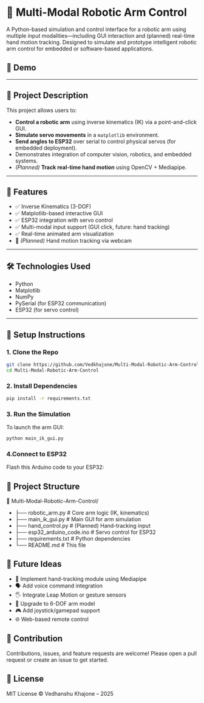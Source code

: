 # 🤖 Multi-Modal Robotic Arm Control

A Python-based simulation and control interface for a robotic arm using multiple input modalities—including GUI interaction and (planned) real-time hand motion tracking. Designed to simulate and prototype intelligent robotic arm control for embedded or software-based applications.

## 📸 Demo

---

## 🧠 Project Description

This project allows users to:
- **Control a robotic arm** using inverse kinematics (IK) via a point-and-click GUI.
- **Simulate servo movements** in a `matplotlib` environment.
- **Send angles to ESP32** over serial to control physical servos (for embedded deployment).
- Demonstrates integration of computer vision, robotics, and embedded systems.
- *(Planned)* **Track real-time hand motion** using OpenCV + Mediapipe.

---

## 🚀 Features

- ✅ Inverse Kinematics (3-DOF)
- ✅ Matplotlib-based interactive GUI
- ✅ ESP32 integration with servo control
- ✅ Multi-modal input support (GUI click, future: hand tracking)
- ✅ Real-time animated arm visualization
- 🔄 *(Planned)* Hand motion tracking via webcam

---

## 🛠️ Technologies Used

- Python 
- Matplotlib
- NumPy
- PySerial (for ESP32 communication)
- ESP32 (for servo control)

---

## 🔧 Setup Instructions

### 1. Clone the Repo
```bash
git clone https://github.com/Vedkhajone/Multi-Modal-Robotic-Arm-Control.git
cd Multi-Modal-Robotic-Arm-Control
```
### 2. Install Dependencies
```bash
pip install -r requirements.txt
```
### 3. Run the Simulation
To launch the arm GUI:
```bash
python main_ik_gui.py
```
### 4.Connect to ESP32
Flash this Arduino code to your ESP32:


## 📂 Project Structure

📁 Multi-Modal-Robotic-Arm-Control/
- ├── robotic_arm.py            # Core arm logic (IK, kinematics)
- ├── main_ik_gui.py            # Main GUI for arm simulation
- ├── hand_control.py           # (Planned) Hand-tracking input
- ├── esp32_arduino_code.ino    # Servo control for ESP32
- ├── requirements.txt          # Python dependencies
- └── README.md                 # This file

## 🧠 Future Ideas
- 👋 Implement hand-tracking module using Mediapipe
- 🗣️ Add voice command integration
- 🖐️ Integrate Leap Motion or gesture sensors
- 🤖 Upgrade to 6-DOF arm model
- 🎮 Add joystick/gamepad support
- 🌐 Web-based remote control

## 🤝 Contribution
Contributions, issues, and feature requests are welcome!
Please open a pull request or create an issue to get started.

## 📜 License
MIT License © Vedhanshu Khajone – 2025


